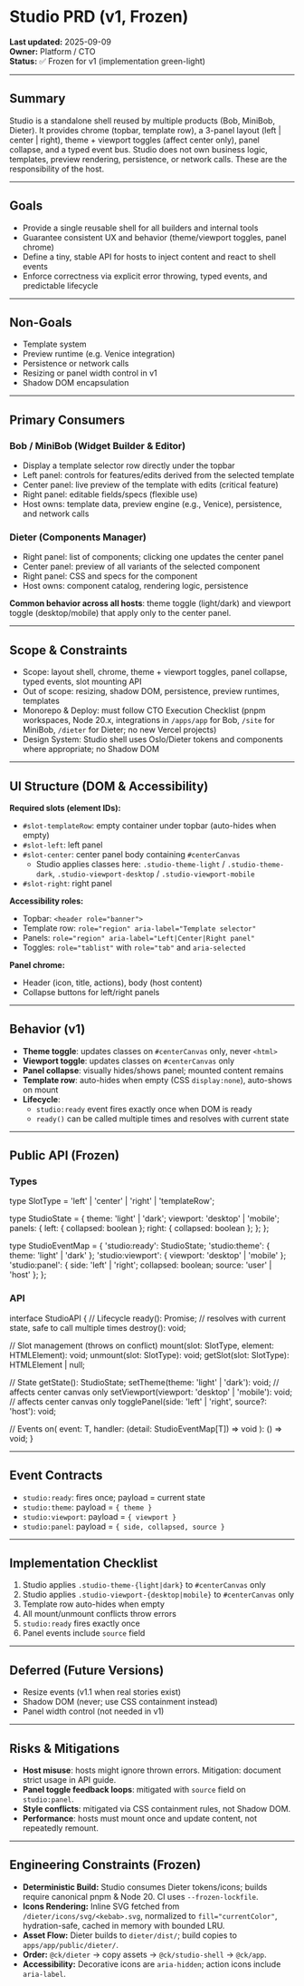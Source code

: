 # Studio PRD (v1, Frozen)

**Last updated:** 2025-09-09  
**Owner:** Platform / CTO  
**Status:** ✅ Frozen for v1 (implementation green-light)

---

## Summary
Studio is a standalone shell reused by multiple products (Bob, MiniBob, Dieter). It provides chrome (topbar, template row), a 3-panel layout (left | center | right), theme + viewport toggles (affect center only), panel collapse, and a typed event bus. Studio does not own business logic, templates, preview rendering, persistence, or network calls. These are the responsibility of the host.

---

## Goals
- Provide a single reusable shell for all builders and internal tools  
- Guarantee consistent UX and behavior (theme/viewport toggles, panel chrome)  
- Define a tiny, stable API for hosts to inject content and react to shell events  
- Enforce correctness via explicit error throwing, typed events, and predictable lifecycle  

---

## Non-Goals
- Template system  
- Preview runtime (e.g. Venice integration)  
- Persistence or network calls  
- Resizing or panel width control in v1  
- Shadow DOM encapsulation  

---

## Primary Consumers

### Bob / MiniBob (Widget Builder & Editor)
- Display a template selector row directly under the topbar  
- Left panel: controls for features/edits derived from the selected template  
- Center panel: live preview of the template with edits (critical feature)  
- Right panel: editable fields/specs (flexible use)  
- Host owns: template data, preview engine (e.g., Venice), persistence, and network calls  

### Dieter (Components Manager)
- Right panel: list of components; clicking one updates the center panel  
- Center panel: preview of all variants of the selected component  
- Right panel: CSS and specs for the component  
- Host owns: component catalog, rendering logic, persistence  

**Common behavior across all hosts**: theme toggle (light/dark) and viewport toggle (desktop/mobile) that apply only to the center panel.

---

## Scope & Constraints
- Scope: layout shell, chrome, theme + viewport toggles, panel collapse, typed events, slot mounting API  
- Out of scope: resizing, shadow DOM, persistence, preview runtimes, templates  
- Monorepo & Deploy: must follow CTO Execution Checklist (pnpm workspaces, Node 20.x, integrations in `/apps/app` for Bob, `/site` for MiniBob, `/dieter` for Dieter; no new Vercel projects)  
- Design System: Studio shell uses Oslo/Dieter tokens and components where appropriate; no Shadow DOM  

---

## UI Structure (DOM & Accessibility)

**Required slots (element IDs):**
- `#slot-templateRow`: empty container under topbar (auto-hides when empty)  
- `#slot-left`: left panel  
- `#slot-center`: center panel body containing `#centerCanvas`  
  - Studio applies classes here: `.studio-theme-light` / `.studio-theme-dark`, `.studio-viewport-desktop` / `.studio-viewport-mobile`  
- `#slot-right`: right panel  

**Accessibility roles:**
- Topbar: `<header role="banner">`  
- Template row: `role="region" aria-label="Template selector"`  
- Panels: `role="region" aria-label="Left|Center|Right panel"`  
- Toggles: `role="tablist"` with `role="tab"` and `aria-selected`  

**Panel chrome:**
- Header (icon, title, actions), body (host content)  
- Collapse buttons for left/right panels  

---

## Behavior (v1)
- **Theme toggle**: updates classes on `#centerCanvas` only, never `<html>`  
- **Viewport toggle**: updates classes on `#centerCanvas` only  
- **Panel collapse**: visually hides/shows panel; mounted content remains  
- **Template row**: auto-hides when empty (CSS `display:none`), auto-shows on mount  
- **Lifecycle**:  
  - `studio:ready` event fires exactly once when DOM is ready  
  - `ready()` can be called multiple times and resolves with current state  

---

## Public API (Frozen)

### Types
type SlotType = 'left' | 'center' | 'right' | 'templateRow';

type StudioState = {
  theme: 'light' | 'dark';
  viewport: 'desktop' | 'mobile';
  panels: {
    left:  { collapsed: boolean };
    right: { collapsed: boolean };
  };
};

type StudioEventMap = {
  'studio:ready': StudioState;
  'studio:theme': { theme: 'light' | 'dark' };
  'studio:viewport': { viewport: 'desktop' | 'mobile' };
  'studio:panel': { side: 'left' | 'right'; collapsed: boolean; source: 'user' | 'host' };
};

### API
interface StudioAPI {
  // Lifecycle
  ready(): Promise<StudioState>; // resolves with current state, safe to call multiple times
  destroy(): void;

  // Slot management (throws on conflict)
  mount(slot: SlotType, element: HTMLElement): void;
  unmount(slot: SlotType): void;
  getSlot(slot: SlotType): HTMLElement | null;

  // State
  getState(): StudioState;
  setTheme(theme: 'light' | 'dark'): void;          // affects center canvas only
  setViewport(viewport: 'desktop' | 'mobile'): void; // affects center canvas only
  togglePanel(side: 'left' | 'right', source?: 'host'): void;

  // Events
  on<T extends keyof StudioEventMap>(
    event: T,
    handler: (detail: StudioEventMap[T]) => void
  ): () => void;
}

---

## Event Contracts
- `studio:ready`: fires once; payload = current state  
- `studio:theme`: payload = `{ theme }`  
- `studio:viewport`: payload = `{ viewport }`  
- `studio:panel`: payload = `{ side, collapsed, source }`  

---

## Implementation Checklist
1. Studio applies `.studio-theme-{light|dark}` to `#centerCanvas` only  
2. Studio applies `.studio-viewport-{desktop|mobile}` to `#centerCanvas` only  
3. Template row auto-hides when empty  
4. All mount/unmount conflicts throw errors  
5. `studio:ready` fires exactly once  
6. Panel events include `source` field  

---

## Deferred (Future Versions)
- Resize events (v1.1 when real stories exist)  
- Shadow DOM (never; use CSS containment instead)  
- Panel width control (not needed in v1)  

---

## Risks & Mitigations
- **Host misuse**: hosts might ignore thrown errors. Mitigation: document strict usage in API guide.  
- **Panel toggle feedback loops**: mitigated with `source` field on `studio:panel`.  
- **Style conflicts**: mitigated via CSS containment rules, not Shadow DOM.  
- **Performance**: hosts must mount once and update content, not repeatedly remount.  

---

## Engineering Constraints (Frozen)
- **Deterministic Build:** Studio consumes Dieter tokens/icons; builds require canonical pnpm & Node 20. CI uses `--frozen-lockfile`.  
- **Icons Rendering:** Inline SVG fetched from `/dieter/icons/svg/<kebab>.svg`, normalized to `fill="currentColor"`, hydration-safe, cached in memory with bounded LRU.  
- **Asset Flow:** Dieter builds to `dieter/dist/`; build copies to `apps/app/public/dieter/`.  
- **Order:** `@ck/dieter` → copy assets → `@ck/studio-shell` → `@ck/app`.  
- **Accessibility:** Decorative icons are `aria-hidden`; action icons include `aria-label`.